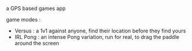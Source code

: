 a GPS based games app

game modes :
- Versus   : a 1v1 against anyone, find their location before they find yours
- IRL Pong : an intense Pong variation, run for real, to drag the paddle around the screen